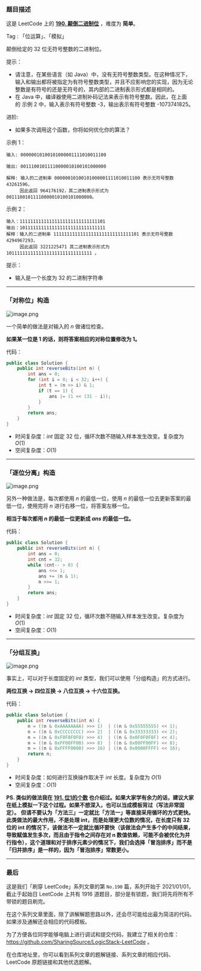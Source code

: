 ### 题目描述

这是 LeetCode 上的 **[190. 颠倒二进制位](https://leetcode-cn.com/problems/reverse-bits/solution/yi-ti-san-jie-dui-cheng-wei-zhu-wei-fen-ub1hi/)** ，难度为 **简单**。

Tag : 「位运算」、「模拟」

颠倒给定的 32 位无符号整数的二进制位。

提示：

* 请注意，在某些语言（如 Java）中，没有无符号整数类型。在这种情况下，输入和输出都将被指定为有符号整数类型，并且不应影响您的实现，因为无论整数是有符号的还是无符号的，其内部的二进制表示形式都是相同的。
* 在 Java 中，编译器使用二进制补码记法来表示有符号整数。因此，在上面的 示例 2 中，输入表示有符号整数 -3，输出表示有符号整数 -1073741825。

进阶:

* 如果多次调用这个函数，你将如何优化你的算法？

示例 1：

```
输入: 00000010100101000001111010011100

输出: 00111001011110000010100101000000

解释: 输入的二进制串 00000010100101000001111010011100 表示无符号整数 43261596，
     因此返回 964176192，其二进制表示形式为 00111001011110000010100101000000。
```

示例 2：

```
输入：11111111111111111111111111111101
输出：10111111111111111111111111111111
解释：输入的二进制串 11111111111111111111111111111101 表示无符号整数 4294967293，
     因此返回 3221225471 其二进制表示形式为 10111111111111111111111111111111 。
```

提示：

* 输入是一个长度为 32 的二进制字符串

---

### 「对称位」构造

![image.png](https://pic.leetcode-cn.com/1616992045-iIZbTD-image.png)

一个简单的做法是对输入的 $n$ 做诸位检查。

**如果某一位是 1 的话，则将答案相应的对称位置修改为 1。**

代码：

```Java []
public class Solution {
    public int reverseBits(int n) {
        int ans = 0;
        for (int i = 0; i < 32; i++) {
            int t = (n >> i) & 1;
            if (t == 1) {
                ans |= (1 << (31 - i));
            }
        }
        return ans;
    }
}
```

* 时间复杂度：$int$ 固定 32 位，循环次数不随输入样本发生改变。复杂度为 $O(1)$
* 空间复杂度：$O(1)$

---

### 「逐位分离」构造

![image.png](https://pic.leetcode-cn.com/1616992076-abbLNX-image.png)

另外一种做法是，每次都使用 $n$ 的最低一位，使用 $n$ 的最低一位去更新答案的最低一位，使用完将 $n$ 进行右移一位，将答案左移一位。

**相当于每次都用 $n$ 的最低一位更新成 $ans$ 的最低一位。**

代码：

```Java []
public class Solution {
    public int reverseBits(int n) {
        int ans = 0;
        int cnt = 32;
        while (cnt-- > 0) {
            ans <<= 1;
            ans += (n & 1);
            n >>= 1;
        }
        return ans;
    }
}
```

* 时间复杂度：$int$ 固定 32 位，循环次数不随输入样本发生改变。复杂度为 $O(1)$
* 空间复杂度：$O(1)$

---

### 「分组互换」

![image.png](https://pic.leetcode-cn.com/1616992100-QmigBE-image.png)

事实上，可以对于长度固定的 $int$ 类型，我们可以使用「分组构造」的方式进行。

**两位互换 -> 四位互换 -> 八位互换 -> 十六位互换。**

代码：

```Java []
public class Solution {
    public int reverseBits(int n) {
        n = ((n & 0xAAAAAAAA) >>> 1)  | ((n & 0x55555555) << 1);
        n = ((n & 0xCCCCCCCC) >>> 2)  | ((n & 0x33333333) << 2);
        n = ((n & 0xF0F0F0F0) >>> 4)  | ((n & 0x0F0F0F0F) << 4);
        n = ((n & 0xFF00FF00) >>> 8)  | ((n & 0x00FF00FF) << 8);
        n = ((n & 0xFFFF0000) >>> 16) | ((n & 0x0000FFFF) << 16);
        return n;
    }
}
```

* 时间复杂度：如何进行互换操作取决于 $int$ 长度。复杂度为 $O(1)$
* 空间复杂度：$O(1)$

**PS. 类似的做法我在 [191. 位1的个数](https://leetcode-cn.com/problems/number-of-1-bits/solution/yi-ti-san-jie-wei-shu-jian-cha-you-yi-to-av1r/) 也介绍过。如果大家学有余力的话，建议大家在纸上模拟一下这个过程。如果不想深入，也可以当成模板背过（写法非常固定）。**
**但请不要认为「方法三」一定就比「方法一」等直接采用循环的方式更快。此类做法的最大作用，不是处理 int，而是处理更大位数的情况，在长度只有 32 位的 int 的情况下，该做法不一定就比循环要快（该做法会产生多个的中间结果，导致赋值发生多次，而且由于指令之间存在对 n 数值依赖，可能不会被优化为并行指令），这个道理和对于排序元素少的情况下，我们会选择「冒泡排序」而不是「归并排序」是一样的，因为「冒泡排序」常数更小。**

---

### 最后

这是我们「刷穿 LeetCode」系列文章的第 `No.190` 篇，系列开始于 2021/01/01，截止于起始日 LeetCode 上共有 1916 道题目，部分是有锁题，我们将先将所有不带锁的题目刷完。

在这个系列文章里面，除了讲解解题思路以外，还会尽可能给出最为简洁的代码。如果涉及通解还会相应的代码模板。

为了方便各位同学能够电脑上进行调试和提交代码，我建立了相关的仓库：https://github.com/SharingSource/LogicStack-LeetCode 。

在仓库地址里，你可以看到系列文章的题解链接、系列文章的相应代码、LeetCode 原题链接和其他优选题解。

```

```
